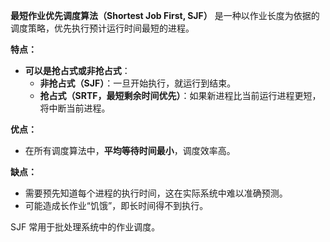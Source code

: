 **最短作业优先调度算法（Shortest Job First, SJF）** 是一种以作业长度为依据的调度策略，优先执行预计运行时间最短的进程。

**特点：**
- **可以是抢占式或非抢占式**：
  - **非抢占式（SJF）**：一旦开始执行，就运行到结束。
  - **抢占式（SRTF，最短剩余时间优先）**：如果新进程比当前运行进程更短，将中断当前进程。

**优点：**
- 在所有调度算法中，**平均等待时间最小**，调度效率高。

**缺点：**
- 需要预先知道每个进程的执行时间，这在实际系统中难以准确预测。
- 可能造成长作业“饥饿”，即长时间得不到执行。

SJF 常用于批处理系统中的作业调度。
